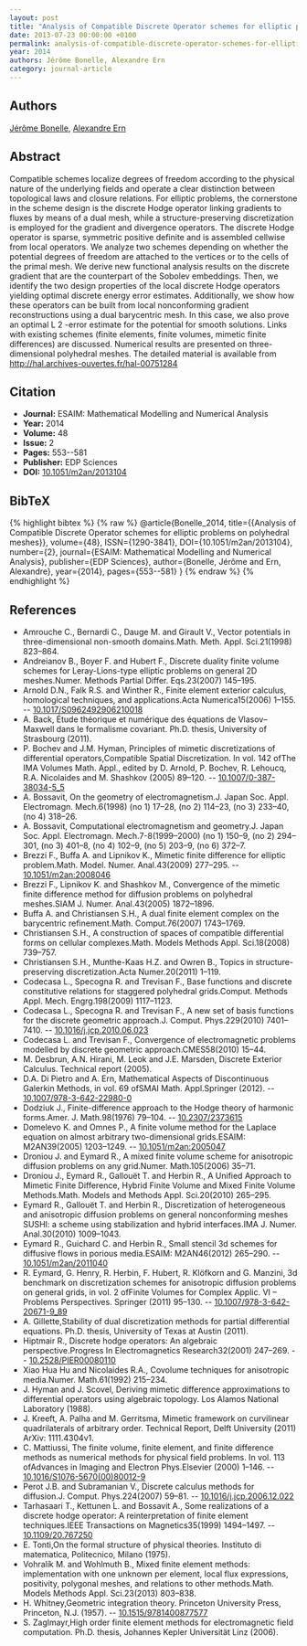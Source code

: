 ```yaml
---
layout: post
title: "Analysis of Compatible Discrete Operator schemes for elliptic problems on polyhedral meshes"
date: 2013-07-23 00:00:00 +0100
permalink: analysis-of-compatible-discrete-operator-schemes-for-elliptic-problems-on-polyhedral-meshes
year: 2014
authors: Jérôme Bonelle, Alexandre Ern
category: journal-article
---
```

 
## Authors
[Jérôme Bonelle](authors/jerome-bonelle), [Alexandre Ern](authors/alexandre-ern)
 
## Abstract
Compatible schemes localize degrees of freedom according to the physical nature of the underlying fields and operate a clear distinction between topological laws and closure relations. For elliptic problems, the cornerstone in the scheme design is the discrete Hodge operator linking gradients to fluxes by means of a dual mesh, while a structure-preserving discretization is employed for the gradient and divergence operators. The discrete Hodge operator is sparse, symmetric positive definite and is assembled cellwise from local operators. We analyze two schemes depending on whether the potential degrees of freedom are attached to the vertices or to the cells of the primal mesh. We derive new functional analysis results on the discrete gradient that are the counterpart of the Sobolev embeddings. Then, we identify the two design properties of the local discrete Hodge operators yielding optimal discrete energy error estimates. Additionally, we show how these operators can be built from local nonconforming gradient reconstructions using a dual barycentric mesh. In this case, we also prove an optimal L 2 -error estimate for the potential for smooth solutions. Links with existing schemes (finite elements, finite volumes, mimetic finite differences) are discussed. Numerical results are presented on three-dimensional polyhedral meshes. The detailed material is available from http://hal.archives-ouvertes.fr/hal-00751284
 
## Citation
- **Journal:** ESAIM: Mathematical Modelling and Numerical Analysis
- **Year:** 2014
- **Volume:** 48
- **Issue:** 2
- **Pages:** 553--581
- **Publisher:** EDP Sciences
- **DOI:** [10.1051/m2an/2013104](https://doi.org/10.1051/m2an/2013104)
 
## BibTeX
{% highlight bibtex %}
{% raw %}
@article{Bonelle_2014,
  title={{Analysis of Compatible Discrete Operator schemes for elliptic problems on polyhedral meshes}},
  volume={48},
  ISSN={1290-3841},
  DOI={10.1051/m2an/2013104},
  number={2},
  journal={ESAIM: Mathematical Modelling and Numerical Analysis},
  publisher={EDP Sciences},
  author={Bonelle, Jérôme and Ern, Alexandre},
  year={2014},
  pages={553--581}
}
{% endraw %}
{% endhighlight %}
 
## References
- Amrouche C., Bernardi C., Dauge M. and Girault V., Vector potentials in three-dimensional non-smooth domains.Math. Meth. Appl. Sci.21(1998) 823–864.
- Andreianov B., Boyer F. and Hubert F., Discrete duality finite volume schemes for Leray-Lions-type elliptic problems on general 2D meshes.Numer. Methods Partial Differ. Eqs.23(2007) 145–195.
- Arnold D.N., Falk R.S. and Winther R., Finite element exterior calculus, homological techniques, and applications.Acta Numerica15(2006) 1–155. -- [10.1017/S0962492906210018](https://doi.org/10.1017/S0962492906210018)
- A. Back, Étude théorique et numérique des équations de Vlasov–Maxwell dans le formalisme covariant. Ph.D. thesis, University of Strasbourg (2011).
- P. Bochev and J.M. Hyman, Principles of mimetic discretizations of differential operators,Compatible Spatial Discretization. In vol. 142 ofThe IMA Volumes Math. Appl., edited by D. Arnold, P. Bochev, R. Lehoucq, R.A. Nicolaides and M. Shashkov (2005) 89–120. -- [10.1007/0-387-38034-5_5](https://doi.org/10.1007/0-387-38034-5_5)
- A. Bossavit, On the geometry of electromagnetism.J. Japan Soc. Appl. Electromagn. Mech.6(1998) (no 1) 17–28, (no 2) 114–23, (no 3) 233–40, (no 4) 318–26.
- A. Bossavit, Computational electromagnetism and geometry.J. Japan Soc. Appl. Electromagn. Mech.7-8(1999–2000) (no 1) 150–9, (no 2) 294–301, (no 3) 401–8, (no 4) 102–9, (no 5) 203–9, (no 6) 372–7.
- Brezzi F., Buffa A. and Lipnikov K., Mimetic finite difference for elliptic problem.Math. Model. Numer. Anal.43(2009) 277–295. -- [10.1051/m2an:2008046](https://doi.org/10.1051/m2an:2008046)
- Brezzi F., Lipnikov K. and Shashkov M., Convergence of the mimetic finite difference method for diffusion problems on polyhedral meshes.SIAM J. Numer. Anal.43(2005) 1872–1896.
- Buffa A. and Christiansen S.H., A dual finite element complex on the barycentric refinement.Math. Comput.76(2007) 1743–1769.
- Christiansen S.H., A construction of spaces of compatible differential forms on cellular complexes.Math. Models Methods Appl. Sci.18(2008) 739–757.
- Christiansen S.H., Munthe-Kaas H.Z. and Owren B., Topics in structure-preserving discretization.Acta Numer.20(2011) 1–119.
- Codecasa L., Specogna R. and Trevisan F., Base functions and discrete constitutive relations for staggered polyhedral grids.Comput. Methods Appl. Mech. Engrg.198(2009) 1117–1123.
- Codecasa L., Specogna R. and Trevisan F., A new set of basis functions for the discrete geometric approach.J. Comput. Phys.229(2010) 7401–7410. -- [10.1016/j.jcp.2010.06.023](https://doi.org/10.1016/j.jcp.2010.06.023)
- Codecasa L. and Trevisan F., Convergence of electromagnetic problems modelled by discrete geometric approach.CMES58(2010) 15–44.
- M. Desbrun, A.N. Hirani, M. Leok and J.E. Marsden, Discrete Exterior Calculus. Technical report (2005).
- D.A. Di Pietro and A. Ern, Mathematical Aspects of Discontinuous Galerkin Methods, in vol. 69 ofSMAI Math. Appl.Springer (2012). -- [10.1007/978-3-642-22980-0](https://doi.org/10.1007/978-3-642-22980-0)
- Dodziuk J., Finite-difference approach to the Hodge theory of harmonic forms.Amer. J. Math.98(1976) 79–104. -- [10.2307/2373615](https://doi.org/10.2307/2373615)
- Domelevo K. and Omnes P., A finite volume method for the Laplace equation on almost arbitrary two-dimensional grids.ESAIM: M2AN39(2005) 1203–1249. -- [10.1051/m2an:2005047](https://doi.org/10.1051/m2an:2005047)
- Droniou J. and Eymard R., A mixed finite volume scheme for anisotropic diffusion problems on any grid.Numer. Math.105(2006) 35–71.
- Droniou J., Eymard R., Gallouët T. and Herbin R., A Unified Approach to Mimetic Finite Difference, Hybrid Finite Volume and Mixed Finite Volume Methods.Math. Models and Methods Appl. Sci.20(2010) 265–295.
- Eymard R., Gallouët T. and Herbin R., Discretization of heterogeneous and anisotropic diffusion problems on general nonconforming meshes SUSHI: a scheme using stabilization and hybrid interfaces.IMA J. Numer. Anal.30(2010) 1009–1043.
- Eymard R., Guichard C. and Herbin R., Small stencil 3d schemes for diffusive flows in porious media.ESAIM: M2AN46(2012) 265–290. -- [10.1051/m2an/2011040](https://doi.org/10.1051/m2an/2011040)
- R. Eymard, G. Henry, R. Herbin, F. Hubert, R. Klöfkorn and G. Manzini, 3d benchmark on discretization schemes for anisotropic diffusion problems on general grids, in vol. 2 ofFinite Volumes for Complex Applic. VI – Problems Perspectives. Springer (2011) 95–130. -- [10.1007/978-3-642-20671-9_89](https://doi.org/10.1007/978-3-642-20671-9_89)
- A. Gillette,Stability of dual discretization methods for partial differential equations. Ph.D. thesis, University of Texas at Austin (2011).
- Hiptmair R., Discrete hodge operators: An algebraic perspective.Progress In Electromagnetics Research32(2001) 247–269. -- [10.2528/PIER00080110](https://doi.org/10.2528/PIER00080110)
- Xiao Hua Hu and Nicolaides R.A., Covolume techniques for anisotropic media.Numer. Math.61(1992) 215–234.
- J. Hyman and J. Scovel, Deriving mimetic difference approximations to differential operators using algebraic topology. Los Alamos National Laboratory (1988).
- J. Kreeft, A. Palha and M. Gerritsma, Mimetic framework on curvilinear quadrilaterals of arbitrary order. Technical Report, Delft University (2011) ArXiv: 1111.4304v1.
- C. Mattiussi, The finite volume, finite element, and finite difference methods as numerical methods for physical field problems. In vol. 113 ofAdvances in Imaging and Electron Phys.Elsevier (2000) 1–146. -- [10.1016/S1076-5670(00)80012-9](https://doi.org/10.1016/S1076-5670(00)80012-9)
- Perot J.B. and Subramanian V., Discrete calculus methods for diffusion.J. Comput. Phys.224(2007) 59–81. -- [10.1016/j.jcp.2006.12.022](https://doi.org/10.1016/j.jcp.2006.12.022)
- Tarhasaari T., Kettunen L. and Bossavit A., Some realizations of a discrete hodge operator: A reinterpretation of finite element techniques.IEEE Transactions on Magnetics35(1999) 1494–1497. -- [10.1109/20.767250](https://doi.org/10.1109/20.767250)
- E. Tonti,On the formal structure of physical theories. Instituto di matematica, Politecnico, Milano (1975).
- Vohralík M. and Wohlmuth B., Mixed finite element methods: implementation with one unknown per element, local flux expressions, positivity, polygonal meshes, and relations to other methods.Math. Models Methods Appl. Sci.23(2013) 803–838.
- H. Whitney,Geometric integration theory. Princeton University Press, Princeton, N.J. (1957). -- [10.1515/9781400877577](https://doi.org/10.1515/9781400877577)
- S. Zaglmayr,High order finite element methods for electromagnetic field computation. Ph.D. thesis, Johannes Kepler Universität Linz (2006).

